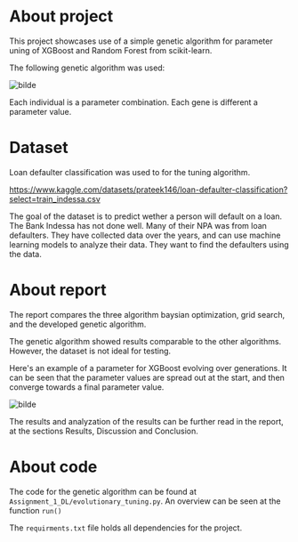 # About project
This project showcases use of a simple genetic algorithm for parameter uning of XGBoost and Random Forest from scikit-learn.

The following genetic algorithm was used:

![bilde](https://github.com/user-attachments/assets/f6bbd14a-1c4b-43bf-9cc3-f851a3a1d814)

Each individual is a parameter combination. Each gene is different a parameter value.


# Dataset
Loan defaulter classification was used to for the tuning algorithm.

https://www.kaggle.com/datasets/prateek146/loan-defaulter-classification?select=train_indessa.csv

The goal of the dataset is to predict wether a person will default on a loan.
The Bank Indessa has not done well. Many of their NPA was from loan defaulters. They have collected data
over the years, and can use machine learning models to analyze their data. They want to find the defaulters
using the data.

# About report
The report compares the three algorithm baysian optimization, grid search, and the developed genetic algorithm.

The genetic algorithm showed results comparable to the other algorithms. However, the dataset is not ideal for testing.

Here's an example of a parameter for XGBoost evolving over generations.
It can be seen that the parameter values are spread out at the start, and then converge towards a final parameter value. 

![bilde](https://github.com/user-attachments/assets/240adb3d-8873-46e3-87de-a5f812c96057)

The results and analyzation of the results can be further read in the report, at the sections Results, Discussion and Conclusion.

# About code
The code for the genetic algorithm can be found at ```Assignment_1_DL/evolutionary_tuning.py```.
An overview can be seen at the function ```run()```

The ```requirments.txt``` file holds all dependencies for the project.










